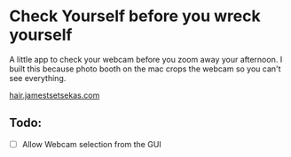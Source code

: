 # Check Yourself before you wreck yourself

A little app to check your webcam before you zoom away your afternoon. I built this because photo booth on the mac crops the webcam so you can't see everything.

[hair.jamestsetsekas.com](https://hair.JamesTsetsekas.com)

## Todo:

- [ ] Allow Webcam selection from the GUI
